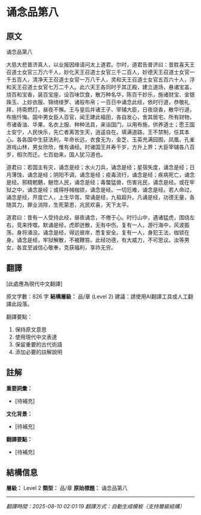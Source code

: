 # 诵念品第八

## 原文

诵念品第八

大慈大悲普济真人，以业报因缘请问太上道君。尔时，道君告普济曰：昔胜喜天王召道士女官三万六千人，妙化天王召道士女官三千二百人，妙德天王召道士女官一千五百人，清净天王召道士女官一万八千人，灵和天王召道士女官五百六十人，浮和天王召道士女官七万二千人。此六天王各同时于其正殿，建立道场，悬诸宝盖，烧百和宝香，装百宝座，设百味饮食，散万种名华，陈百千妙乐，施诸财宝、金银珠玉、上妙衣服、锦绮绫罗、诸般布帛；一百日中诵念此经，依时行道，恭敬礼拜，持斋燃灯，昼夜不懈。王与皇后并诸王子、宰辅大臣，日夜烧香，散华行道，布施忏悔。国中男女臣人百官，闻王建此福田，各自发心，舍其居宅、所有财物，市诸香油、华果、名衣上服、种种法具，来诣国门，以用布施，供养道士；愿王国土安宁，人民快乐，先亡者离苦生天，逍遥自在。填满道路，王不禁制，任其本心。各各国中生获法利，年命长远，衣食无为，金芝、玉英充满园囿，凤凰、孔雀游戏山林，男女欣欣，惟有诵经。时诸国王并寿千岁，方升上界；大臣宰辅各八百岁，相次而迁。七百劫来，国人犹习道也。

道君曰：若国主有灾，诵念是经；水火刀兵，诵念是经；星宿失度，诵念是经；日月薄蚀，诵念是经；阴阳不调，诵念是经；疫毒流行，诵念是经；疾病死亡，诵念是经。邪精魍魉，魅惚人民，诵念是经；毒螫猛兽，伤害兆民，诵念是经。或在牢狱之中，诵念是经；或得杽械枷锁，诵念是经。一切厄难，诵念是经。若人命过，诵念是经，开度亡人，上生华胥。常诵是经，九祖超升。凡诵是经，功德无量，各随其力，罪业消除，生死蒙恩，兆民欢喜，天下太平。

道君曰：昔有一人受持此经，昼夜诵念，不倦于心。时行山中，遇诸猛虎，围绕左右，竞来抟噬。默诵是经，虎即迸散，无有中伤。复有一人，游行海中，风波振荡，身将涌没。诵念是经，得远彼岸，悉复安全。复有一人，身犯王法，枷锁在身。诵念是经，牢狱解散，不被鞭笞。此经功德，有大威力，不可思议。汝等男女，各宜至诚信心敬奉，克获福利，享祚无穷。

## 翻譯

[此處應為現代中文翻譯]

原文字數：826 字
**結構層級：** 品/章 (Level 2)
建議：請使用AI翻譯工具或人工翻譯此段落。

翻譯要點：
1. 保持原文意思
2. 使用現代中文表達
3. 保留重要的古代術語
4. 添加必要的註解說明

## 註解

**重要詞彙：**
- [待補充]

**文化背景：**
- [待補充]

**翻譯要點：**
- [待補充]

## 結構信息

**層級：** Level 2
**類型：** 品/章
**原始標題：** 诵念品第八

---
*翻譯時間：2025-08-10 02:01:19*
*翻譯方式：自動生成模板（支持層級結構）*
